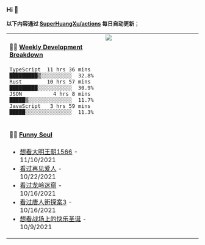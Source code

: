 
### Hi 👋

**以下内容通过 <a href="https://github.com/SuperHuangXu/SuperHuangXu/actions" target="_blank">SuperHuangXu/actions</a> 每日自动更新**；

<table width="800px">
<tr>
<td valign="top" width="50%">

#### 🏊‍♂️ <a href="https://gist.github.com/SuperHuangXu/d3e32e70ad1d22b5a3c5e8fc3c67dcc5" target="_blank">Weekly Development Breakdown</a>

```text
TypeScript  11 hrs 36 mins  █████████▒░░░░░░░░░░  32.8%
Rust        10 hrs 57 mins  █████████░░░░░░░░░░░  30.9%
JSON          4 hrs 8 mins  █████▒░░░░░░░░░░░░░░  11.7%
JavaScript   3 hrs 59 mins  █████░░░░░░░░░░░░░░░  11.3%
```

</td>
<td valign="top" width="50%">
<a href="https://github.com/SuperHuangXu">
  <img align="center" src="https://github-readme-stats.vercel.app/api/top-langs/?username=SuperHuangXu&layout=compact&theme=radical" />
</a>
</td>
</tr>
<tr>
<td valign="top" width="50%">

#### 🤾‍♂️ <a href="https://www.douban.com/people/135404786/" target="_blank">Funny Soul</a>

* <a href='http://movie.douban.com/subject/2210001/' target='_blank'>想看大明王朝1566</a> - 11/10/2021
* <a href='http://movie.douban.com/subject/35438177/' target='_blank'>看过再见爱人</a> - 10/22/2021
* <a href='http://movie.douban.com/subject/30488569/' target='_blank'>看过龙岭迷窟</a> - 10/16/2021
* <a href='http://movie.douban.com/subject/27619748/' target='_blank'>看过唐人街探案3</a> - 10/16/2021
* <a href='http://movie.douban.com/subject/1303535/' target='_blank'>想看战场上的快乐圣诞</a> - 10/9/2021

</td>
</tr>
</table>
